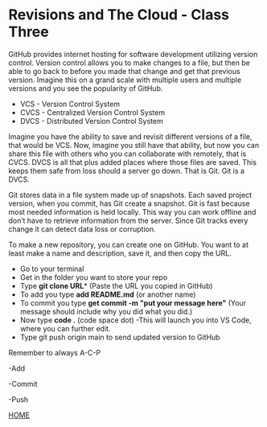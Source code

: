# Revisions and The Cloud - Class Three

GitHub provides internet hosting for software development utilizing version control. Version control allows you to make changes to a file, but then be able to go back to before you made that change and get that previous version.  Imagine this on a grand scale with multiple users and multiple versions and you see the popularity of GitHub.  

- VCS - Version Control System
- CVCS - Centralized Version Control System
- DVCS - Distributed Version Control System

Imagine you have the ability to save and revisit different versions of a file, that would be VCS.  Now, imagine you still have that ability, but now you can share this file with others who you can collaborate with remotely, that is CVCS.  DVCS is all that plus added places where those files are saved.  This keeps them safe from loss should a server go down.  That is Git.  Git is a DVCS.

Git stores data in a file system made up of snapshots.  Each saved project version, when you commit, has Git create a snapshot.  Git is fast because most needed information is held locally.  This way you can work offline and don’t have to retrieve information from the server.  Since Git tracks every change it can detect data loss or corruption.  

To make a new repository, you can create one on GitHub.  You want to at least make a name and description, save it, and then copy the URL.  
- Go to your terminal 
- Get in the folder you want to store your repo
- Type **git clone URL*** (Paste the URL you copied in GitHub)  
- To add you type **add README.md** (or another name)
- To commit you type **get commit -m "put your message here"**  (Your message should include why you did what you did.)
- Now type **code .**  (code space dot) -This will launch you into VS Code, where you can further edit.
- Type git push origin main to send updated version to GitHub

Remember to always A-C-P

-Add

-Commit

-Push


[HOME](https://aedeleon2023.github.io/reading-notes/)

